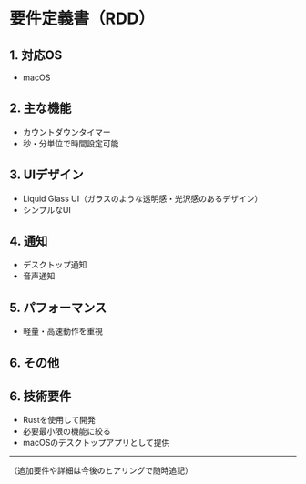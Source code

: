 # 要件定義書（RDD）

## 1. 対応OS
- macOS

## 2. 主な機能
- カウントダウンタイマー
- 秒・分単位で時間設定可能

## 3. UIデザイン
- Liquid Glass UI（ガラスのような透明感・光沢感のあるデザイン）
- シンプルなUI

## 4. 通知
- デスクトップ通知
- 音声通知

## 5. パフォーマンス
- 軽量・高速動作を重視

## 6. その他

## 6. 技術要件
- Rustを使用して開発
- 必要最小限の機能に絞る
- macOSのデスクトップアプリとして提供

---

（追加要件や詳細は今後のヒアリングで随時追記）
